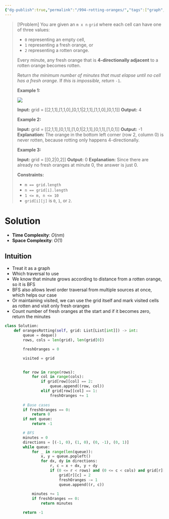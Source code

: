 ```yaml
---
{"dg-publish":true,"permalink":"/994-rotting-oranges/","tags":["graph","bfs"]}
---
```


>[!Problem]
>You are given an `m x n` `grid` where each cell can have one of three values:
> - `0` representing an empty cell,
> - `1` representing a fresh orange, or
> - `2` representing a rotten orange.
> 
> Every minute, any fresh orange that is **4-directionally adjacent** to a rotten orange becomes rotten.
> 
> Return _the minimum number of minutes that must elapse until no cell has a fresh orange_. If _this is impossible, return_ `-1`.
> 
> **Example 1:**
> 
> ![](https://assets.leetcode.com/uploads/2019/02/16/oranges.png)
> 
> **Input:** grid = [[2,1,1],[1,1,0],[0,1,1\|2,1,1],[1,1,0],[0,1,1]]
> **Output:** 4
> 
> **Example 2:**
> 
> **Input:** grid = [[2,1,1],[0,1,1],[1,0,1\|2,1,1],[0,1,1],[1,0,1]]
> **Output:** -1
> **Explanation:** The orange in the bottom left corner (row 2, column 0) is never rotten, because rotting only happens 4-directionally.
> 
> **Example 3:**
> 
> **Input:** grid = [[0,2\|0,2]]
> **Output:** 0
> **Explanation:** Since there are already no fresh oranges at minute 0, the answer is just 0.
> 
> **Constraints:**
> 
> - `m == grid.length`
> - `n == grid[i].length`
> - `1 <= m, n <= 10`
> - `grid[i][j]` is `0`, `1`, or `2`.

# Solution
- **Time Complexity**: $O(nm)$
- **Space Complexity**: $O(1)$
## Intuition
- Treat it as a graph
- Which traversal to use
- We know that minute grows according to distance from a rotten orange, so it is BFS
- BFS also allows level order traversal from multiple sources at once, which helps our case
- Or maintaining visited, we can use the grid itself and mark visited cells as rotten and visit only fresh oranges
- Count number of fresh oranges at the start and if it becomes zero, return the minutes
```python
class Solution:
    def orangesRotting(self, grid: List[List[int]]) -> int:
        queue = deque()
        rows, cols = len(grid), len(grid[0])

        freshOranges = 0

        visited = grid
        

        for row in range(rows):
            for col in range(cols):
                if grid[row][col] == 2:
                    queue.append((row, col))
                elif grid[row][col] == 1:
                    freshOranges += 1
        
        # Base cases
        if freshOranges == 0:
            return 0
        if not queue:
            return -1

        # BFS
        minutes = 0
        directions = [(-1, 0), (1, 0), (0, -1), (0, 1)]
        while queue:
            for _ in range(len(queue)):
                x, y = queue.popleft()
                for dx, dy in directions:
                    r, c = x + dx, y + dy
                    if (0 <= r < rows) and (0 <= c < cols) and grid[r][c] == 1:
                        grid[r][c] = 2
                        freshOranges -= 1
                        queue.append((r, c))
 
            minutes += 1
            if freshOranges == 0:
                return minutes

        return -1
```